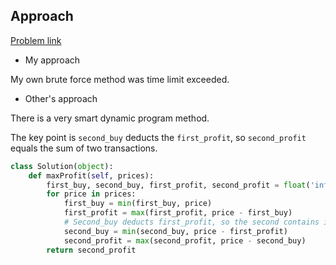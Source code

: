 ## Approach

[Problem link](https://leetcode.com/problems/best-time-to-buy-and-sell-stock-iii/)

- My approach

My own brute force method was time limit exceeded.

- Other's approach

There is a very smart dynamic program method.

The key point is `second_buy` deducts the `first_profit`, so `second_profit` equals the sum of two transactions.

```python
class Solution(object):
    def maxProfit(self, prices):
        first_buy, second_buy, first_profit, second_profit = float('inf'), float('inf'), 0, 0
        for price in prices:
            first_buy = min(first_buy, price)
            first_profit = max(first_profit, price - first_buy)
            # Second_buy deducts first_profit, so the second contains informaiton both of first and second
            second_buy = min(second_buy, price - first_profit)
            second_profit = max(second_profit, price - second_buy)
        return second_profit
```
